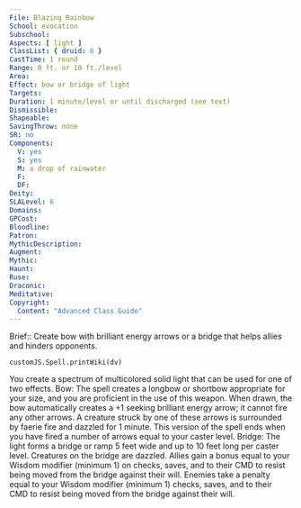```yaml
---
File: Blazing Rainbow
School: evocation
Subschool: 
Aspects: [ light ]
ClassList: { druid: 6 }
CastTime: 1 round
Range: 0 ft. or 10 ft./level
Area: 
Effect: bow or bridge of light
Targets: 
Duration: 1 minute/level or until discharged (see text)
Dismissible: 
Shapeable: 
SavingThrow: none
SR: no
Components:
  V: yes
  S: yes
  M: a drop of rainwater
  F: 
  DF: 
Deity: 
SLALevel: 6
Domains: 
GPCost: 
Bloodline: 
Patron: 
MythicDescription: 
Augment: 
Mythic: 
Haunt: 
Ruse: 
Draconic: 
Meditative: 
Copyright:
  Content: "Advanced Class Guide"
---
```

Brief:: Create bow with brilliant energy arrows or a bridge that helps allies and hinders opponents.

```dataviewjs
customJS.Spell.printWiki(dv)
```

You create a spectrum of multicolored solid light that can be used for one of two effects.  Bow: The spell creates a longbow or shortbow appropriate for your size, and you are proficient in the use of this weapon. When drawn, the bow automatically creates a +1 seeking brilliant energy arrow; it cannot fire any other arrows. A creature struck by one of these arrows is surrounded by faerie fire and dazzled for 1 minute. This version of the spell ends when you have fired a number of arrows equal to your caster level.  Bridge: The light forms a bridge or ramp 5 feet wide and up to 10 feet long per caster level. Creatures on the bridge are dazzled. Allies gain a bonus equal to your Wisdom modifier (minimum 1) on checks, saves, and to their CMD to resist being moved from the bridge against their will.  Enemies take a penalty equal to your Wisdom modifier (minimum 1) checks, saves, and to their CMD to resist being moved from the bridge against their will.
